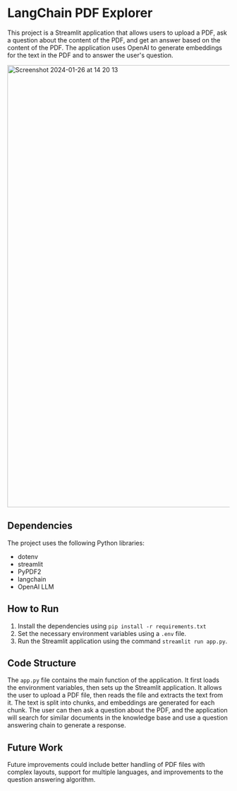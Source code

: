 # LangChain PDF Explorer

This project is a Streamlit application that allows users to upload a PDF, ask a question about the content of the PDF, and get an answer based on the content of the PDF. The application uses OpenAI to generate embeddings for the text in the PDF and to answer the user's question.

<img width="1000" alt="Screenshot 2024-01-26 at 14 20 13" src="https://github.com/Hegazy360/langchain-pdf-explorer/assets/13141632/d526c674-8340-483d-87be-b404e1aaa3a4">



## Dependencies

The project uses the following Python libraries:

- dotenv
- streamlit
- PyPDF2
- langchain
- OpenAI LLM

## How to Run

1. Install the dependencies using `pip install -r requirements.txt`
2. Set the necessary environment variables using a `.env` file.
3. Run the Streamlit application using the command `streamlit run app.py`.

## Code Structure

The `app.py` file contains the main function of the application. It first loads the environment variables, then sets up the Streamlit application. It allows the user to upload a PDF file, then reads the file and extracts the text from it. The text is split into chunks, and embeddings are generated for each chunk. The user can then ask a question about the PDF, and the application will search for similar documents in the knowledge base and use a question answering chain to generate a response.

## Future Work

Future improvements could include better handling of PDF files with complex layouts, support for multiple languages, and improvements to the question answering algorithm.
